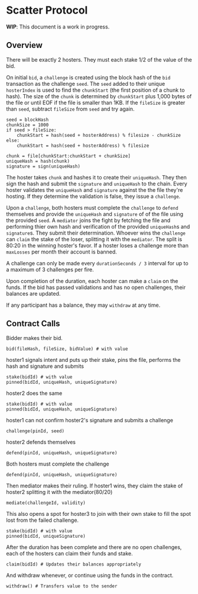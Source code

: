 # Scatter Protocol

**WIP**: This document is a work in progress.

## Overview

There will be exactly 2 hosters.  They must each stake 1/2 of the value of the bid.

On initial `bid`, a `challenge` is created using the block hash of the `bid` transaction as the challenge `seed`. The `seed` added to their unique `hosterIndex` is used to find the `chunkStart` (the first position of a chunk to hash). The size of the `chunk` is determined by `chunkStart` plus 1,000 bytes of the file or until EOF if the file is smaller than 1KB. If the `fileSize` is greater than `seed`, subtract `fileSize` from `seed` and try again.

    seed = blockHash
    chunkSize = 1000
    if seed > fileSize:
        chunkStart = hash(seed + hosterAddress) % filesize - chunkSize
    else:
        chunkStart = hash(seed + hosterAddress) % filesize
        
    chunk = file[chunkStart:chunkStart + chunkSize]
    uniqueHash = hash(chunk)
    signature = sign(uniqueHash)

The hoster takes `chunk` and hashes it to create their `uniqueHash`. They then sign the hash and submit the `signature` and `uniqueHash` to the chain. Every hoster validates the `uniqueHash` and `signature` against the the file they're hosting. If they determine the validation is false, they issue a `challenge`.

Upon a `challenge`, both hosters must complete the `challenge` to `defend` themselves and provide the `uniqueHash` and `signature` of of the file using the provided `seed`. A `mediator` joins the fight by fetching the file and performing thier own hash and verification of the provided `uniqueHash`s and `signature`s. They submit their determination.  Whoever wins the `challenge` can `claim` the stake of the loser, splitting it with the `mediator`.  The split is 80:20 in the winning hoster's favor. If a hoster loses a challenge more than `maxLosses` per month their account is banned.

A challenge can only be made every `durationSeconds / 3` interval for up to a maximum of 3 challenges per fire.

Upon completion of the duration, each hoster can make a `claim` on the funds.  If the bid has passed validations and has no open challenges, their balances are updated.

If any participant has a balance, they may `withdraw` at any time.


## Contract Calls

Bidder makes their bid.

    bid(fileHash, fileSize, bidValue) # with value

hoster1 signals intent and puts up their stake, pins the file, performs the hash and signature and submits

    stake(bidId) # with value
    pinned(bidId, uniqueHash, uniqueSignature)

hoster2 does the same

    stake(bidId) # with value
    pinned(bidId, uniqueHash, uniqueSignature)

hoster1 can not confirm hoster2's signature and submits a challenge

    challenge(pinId, seed)

hoster2 defends themselves

    defend(pinId, uniqueHash, uniqueSignature)

Both hosters must complete the challenge

    defend(pinId, uniqueHash, uniqueSignature)

Then mediator makes their ruling. If hoster1 wins, they claim the stake of hoster2 splitting it with the mediator(80/20)

    mediate(challengeId, validity)

This also opens a spot for hoster3 to join with their own stake to fill the spot lost from the failed challenge.

    stake(bidId) # with value
    pinned(bidId, uniqueSignature)

After the duration has been complete and there are no open challenges, each of the hosters can claim their funds and stake.

    claim(bidId) # Updates their balances appropriately

And withdraw whenever, or continue using the funds in the contract.

    withdraw() # Transfers value to the sender
